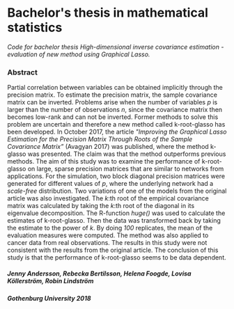 # Bachelor's thesis in mathematical statistics

*Code for bachelor thesis High-dimensional inverse covariance estimation - evaluation of new method using Graphical Lasso.*

### Abstract

Partial correlation between variables can be obtained implicitly through the precision matrix. To estimate the precision matrix, the sample covariance matrix can be inverted. Problems arise when the number of variables *p* is larger than the number of observations *n*, since the covariance matrix then becomes low-rank and can not be inverted. Former methods to solve this problem are uncertain and therefore a new method called k-root-glasso has been developed. In October 2017, the article  *"Improving the Graphical Lasso Estimation for the Precision Matrix Through Roots of the Sample Covariance Matrix”* (Avagyan 2017) was published, where the method k-glasso was presented. The claim was that the method outperforms previous methods. The aim of this study was to examine the performance of k-root-glasso on large, sparse precision matrices that are similar to networks from applications. For the simulation, two block diagonal precision matrices were generated for different values of *p*, where the underlying network had a *scale-free* distribution. Two variations of one of the models from the original article was also investigated. The *k*:th root of the empirical covariance matrix was calculated by taking the *k*:th root of the diagonal in its eigenvalue decomposition. The R-function *huge()* was used to calculate the estimates of k-root-glasso. Then the data was transformed back by taking the estimate to the power of *k*. By doing *100* replicates, the mean of the evaluation measures were computed. The method was also applied to cancer data from real observations. The results in this study were not consistent with the results from the original article. The conclusion of this study is that the performance of k-root-glasso seems to be data dependent.




##### Jenny Andersson, Rebecka Bertilsson, Helena Foogde, Lovisa Köllerström, Robin Lindström
##### Gothenburg University 2018
